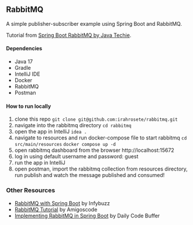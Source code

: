 ## RabbitMQ
A simple publisher-subscriber example using Spring Boot and RabbitMQ.

Tutorial from [Spring Boot RabbitMQ by Java Techie](https://www.youtube.com/watch?v=o4qCdBR4gUM).

#### Dependencies
- Java 17
- Gradle
- IntelliJ IDE
- Docker
- RabbitMQ
- Postman

#### How to run locally

1. clone this repo
   `git clone git@github.com:irahrosete/rabbitmq.git`
2. navigate into the rabbitmq directory
   `cd rabbitmq`
3. open the app in IntelliJ
   `idea .`
4. navigate to resources and run docker-compose file to start rabbitmq
   `cd src/main/resources`
   `docker compose up -d`
5. open rabbitmq dashboard from the browser http://localhost:15672
6. log in using default username and password: guest
7. run the app in IntelliJ
8. open postman, import the rabbitmq collection from resources directory, run publish and watch the message published and consumed!

### Other Resources
- [RabbitMQ with Spring Boot](https://www.youtube.com/watch?v=lFqTdjaN_hM) by Infybuzz
- [RabbitMQ Tutorial](https://www.youtube.com/watch?v=nFxjaVmFj5E&t=45s) by Amigoscode
- [Implementing RabbitMQ in Spring Boot](https://www.youtube.com/watch?v=5kxLeR_YuIk) by Daily Code Buffer
